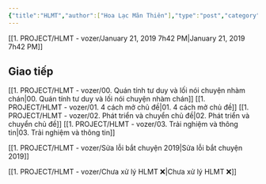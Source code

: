 ```yaml
---
{"title":"HLMT","author":["Hoa Lạc Mãn Thiên"],"type":"post","category":"PTBT","related":[],"word-count":null,"dg-publish":true,"dg-hide":true,"tags":["HLMT"],"permalink":"/1-project/hlmt-vozer/hlmt/","hide":true,"dgPassFrontmatter":true}
---
```


[[1. PROJECT/HLMT - vozer/January 21, 2019 7h42 PM\|January 21, 2019 7h42 PM]]

## Giao tiếp

[[1. PROJECT/HLMT - vozer/00. Quán tính tư duy và lối nói chuyện nhàm chán\|00. Quán tính tư duy và lối nói chuyện nhàm chán]]
[[1. PROJECT/HLMT - vozer/01. 4 cách mở chủ đề\|01. 4 cách mở chủ đề]]
[[1. PROJECT/HLMT - vozer/02. Phát triển và chuyển chủ đề\|02. Phát triển và chuyển chủ đề]]
[[1. PROJECT/HLMT - vozer/03. Trải nghiệm và thông tin\|03. Trải nghiệm và thông tin]]

[[1. PROJECT/HLMT - vozer/Sửa lỗi bắt chuyện 2019\|Sửa lỗi bắt chuyện 2019]]

[[1. PROJECT/HLMT - vozer/Chưa xử lý HLMT ❌\|Chưa xử lý HLMT ❌]]